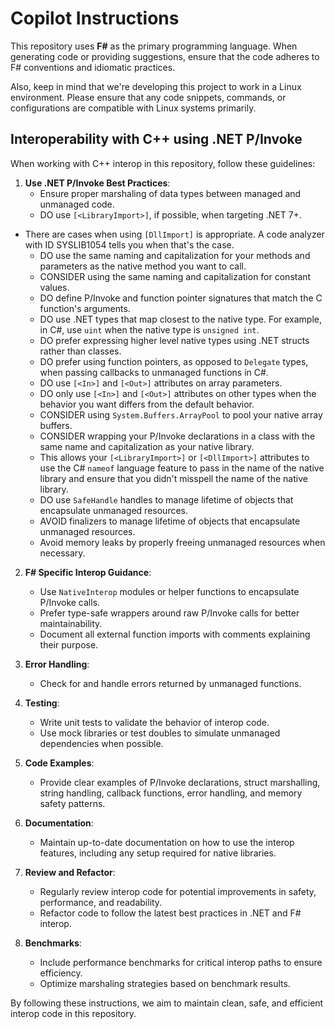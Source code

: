 # Copilot Instructions

This repository uses **F#** as the primary programming language. When generating code or providing suggestions, ensure that the code adheres to F# conventions and idiomatic practices.

Also, keep in mind that we're developing this project to work in a Linux environment. Please ensure that any code snippets, commands, or configurations are compatible with Linux systems primarily.

## Interoperability with C++ using .NET P/Invoke

When working with C++ interop in this repository, follow these guidelines:

1. **Use .NET P/Invoke Best Practices**:
    - Ensure proper marshaling of data types between managed and unmanaged code.
    - DO use `[<LibraryImport>]`, if possible, when targeting .NET 7+.
  - There are cases when using `[DllImport]` is appropriate. A code analyzer with ID SYSLIB1054 tells you when that's the case.
    - DO use the same naming and capitalization for your methods and parameters as the native method you want to call.
    - CONSIDER using the same naming and capitalization for constant values.
    - DO define P/Invoke and function pointer signatures that match the C function's arguments.
    - DO use .NET types that map closest to the native type. For example, in C#, use `uint` when the native type is `unsigned int`.
    - DO prefer expressing higher level native types using .NET structs rather than classes.
    - DO prefer using function pointers, as opposed to `Delegate` types, when passing callbacks to unmanaged functions in C#.
    - DO use `[<In>]` and `[<Out>]` attributes on array parameters.
    - DO only use `[<In>]` and `[<Out>]` attributes on other types when the behavior you want differs from the default behavior.
    - CONSIDER using `System.Buffers.ArrayPool` to pool your native array buffers.
    - CONSIDER wrapping your P/Invoke declarations in a class with the same name and capitalization as your native library.
    - This allows your `[<LibraryImport>]` or `[<DllImport>]` attributes to use the C# `nameof` language feature to pass in the name of the native library and ensure that you didn't misspell the name of the native library.
    - DO use `SafeHandle` handles to manage lifetime of objects that encapsulate unmanaged resources.
    - AVOID finalizers to manage lifetime of objects that encapsulate unmanaged resources.
    - Avoid memory leaks by properly freeing unmanaged resources when necessary.

2. **F# Specific Interop Guidance**:
    - Use `NativeInterop` modules or helper functions to encapsulate P/Invoke calls.
    - Prefer type-safe wrappers around raw P/Invoke calls for better maintainability.
    - Document all external function imports with comments explaining their purpose.

3. **Error Handling**:
    - Check for and handle errors returned by unmanaged functions.

4. **Testing**:
    - Write unit tests to validate the behavior of interop code.
    - Use mock libraries or test doubles to simulate unmanaged dependencies when possible.

5. **Code Examples**:
    - Provide clear examples of P/Invoke declarations, struct marshalling, string handling, callback functions, error handling, and memory safety patterns.

6. **Documentation**:
    - Maintain up-to-date documentation on how to use the interop features, including any setup required for native libraries.

7. **Review and Refactor**:
    - Regularly review interop code for potential improvements in safety, performance, and readability.
    - Refactor code to follow the latest best practices in .NET and F# interop.

8. **Benchmarks**:
    - Include performance benchmarks for critical interop paths to ensure efficiency.
    - Optimize marshaling strategies based on benchmark results.

By following these instructions, we aim to maintain clean, safe, and efficient interop code in this repository.